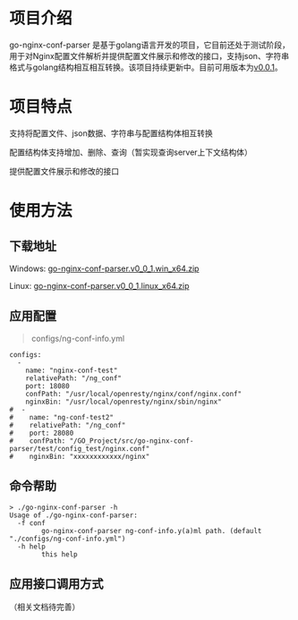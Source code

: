 # 项目介绍
go-nginx-conf-parser 是基于golang语言开发的项目，它目前还处于测试阶段，用于对Nginx配置文件解析并提供配置文件展示和修改的接口，支持json、字符串格式与golang结构相互相互转换。该项目持续更新中。目前可用版本为[v0.0.1](https://github.com/ClessLi/go-nginx-conf-parser/tree/v0.0.1)。

# 项目特点
支持将配置文件、json数据、字符串与配置结构体相互转换

配置结构体支持增加、删除、查询（暂实现查询server上下文结构体）

提供配置文件展示和修改的接口

# 使用方法
## 下载地址
Windows:  [go-nginx-conf-parser.v0_0_1.win_x64.zip](https://github.com/ClessLi/go-nginx-conf-parser/releases/download/v0.0.1/go-nginx-conf-parser.v0_0_1.win_x64.zip)

Linux: [go-nginx-conf-parser.v0_0_1.linux_x64.zip](https://github.com/ClessLi/go-nginx-conf-parser/releases/download/v0.0.1/go-nginx-conf-parser.v0_0_1.linux_x64.zip)

## 应用配置
> configs/ng-conf-info.yml
```
configs:
  -
    name: "nginx-conf-test"
    relativePath: "/ng_conf"
    port: 18080
    confPath: "/usr/local/openresty/nginx/conf/nginx.conf"
    nginxBin: "/usr/local/openresty/nginx/sbin/nginx"
#  -
#    name: "ng-conf-test2"
#    relativePath: "/ng_conf"
#    port: 28080
#    confPath: "/GO_Project/src/go-nginx-conf-parser/test/config_test/nginx.conf"
#    nginxBin: "xxxxxxxxxxxx/nginx"
```

## 命令帮助
```
> ./go-nginx-conf-parser -h
Usage of ./go-nginx-conf-parser:
  -f conf
    	go-nginx-conf-parser ng-conf-info.y(a)ml path. (default "./configs/ng-conf-info.yml")
  -h help
    	this help
```

## 应用接口调用方式
（相关文档待完善）